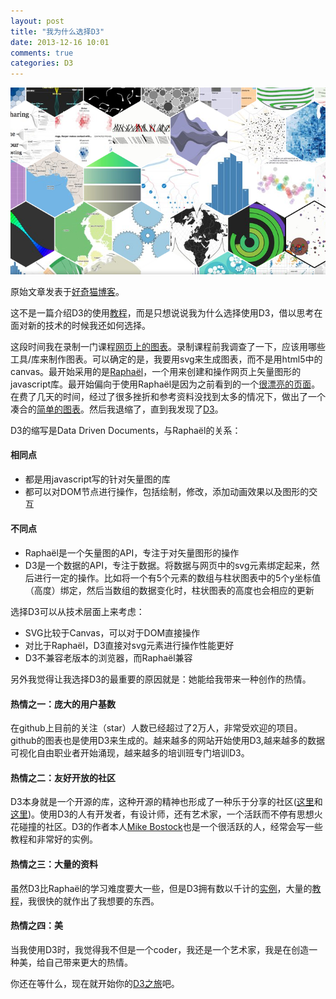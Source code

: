 ```yaml
---
layout: post
title: "我为什么选择D3"
date: 2013-12-16 10:01
comments: true
categories: D3
---
```


<img src="/images/why_d3.png" title="D3" alt="D3" >

原始文章发表于[好奇猫博客](http://haoqicat.com/blog/8-wo-wei-shi-yao-xuan-ze-d3)。

这不是一篇介绍D3的使用[教程](http://haoqicat.com/luckyyang/wang-ye-shang-de-tu-biao)，而是只想说说我为什么选择使用D3，借以思考在面对新的技术的时候我还如何选择。

这段时间我在录制一门课程[网页上的图表](http://haoqicat.com/luckyyang/wang-ye-shang-de-tu-biao)。录制课程前我调查了一下，应该用哪些工具/库来制作图表。可以确定的是，我要用svg来生成图表，而不是用html5中的canvas。最开始采用的是[Raphaël](http://raphaeljs.com/)，一个用来创建和操作网页上矢量图形的javascript库。最开始偏向于使用Raphaël是因为之前看到的一个[很漂亮的页面](http://www.wendyshijia.com/)。在费了几天的时间，经过了很多挫折和参考资料没找到太多的情况下，做出了一个凑合的[简单的图表](http://codepen.io/luckyyang/pen/nhLqG)。然后我退缩了，直到我发现了[D3](http://www.d3js.org/)。

D3的缩写是Data Driven Documents，与Raphaël的关系：

#### 相同点
- 都是用javascript写的针对矢量图的库
- 都可以对DOM节点进行操作，包括绘制，修改，添加动画效果以及图形的交互

#### 不同点
- Raphaël是一个矢量图的API，专注于对矢量图形的操作
- D3是一个数据的API，专注于数据。将数据与网页中的svg元素绑定起来，然后进行一定的操作。比如将一个有5个元素的数组与柱状图表中的5个y坐标值（高度）绑定，然后当数组的数据变化时，柱状图表的高度也会相应的更新

选择D3可以从技术层面上来考虑：

- SVG比较于Canvas，可以对于DOM直接操作
- 对比于Raphaël，D3直接对svg元素进行操作性能更好
- D3不兼容老版本的浏览器，而Raphaël兼容

另外我觉得让我选择D3的最重要的原因就是：她能给我带来一种创作的热情。

#### 热情之一：庞大的用户基数

在github上目前的关注（star）人数已经超过了2万人，非常受欢迎的项目。github的图表也是使用D3来生成的。越来越多的网站开始使用D3,越来越多的数据可视化自由职业者开始涌现，越来越多的培训班专门培训D3。

#### 热情之二：友好开放的社区

D3本身就是一个开源的库，这种开源的精神也形成了一种乐于分享的社区([这里](http://stackoverflow.com/questions/tagged/d3.js)和[这里](http://groups.google.com/group/d3-js))。使用D3的人有开发者，有设计师，还有艺术家，一个活跃而不停有思想火花碰撞的社区。D3的作者本人[Mike Bostock](http://bl.ocks.org/mbostock)也是一个很活跃的人，经常会写一些教程和非常好的实例。

#### 热情之三：大量的资料

虽然D3比Raphaël的学习难度要大一些，但是D3拥有数以千计的[实例](https://github.com/mbostock/d3/wiki/Gallery)，大量的[教程](https://github.com/mbostock/d3/wiki/Tutorials)，我很快的就作出了我想要的东西。

#### 热情之四：美

当我使用D3时，我觉得我不但是一个coder，我还是一个艺术家，我是在创造一种美，给自己带来更大的热情。

你还在等什么，现在就开始你的[D3之旅](http://haoqicat.com/luckyyang/wang-ye-shang-de-tu-biao)吧。
